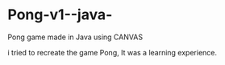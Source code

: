 # Pong-v1--java-
Pong game made in Java using CANVAS 

i tried to recreate the game Pong, It was a learning experience. 
